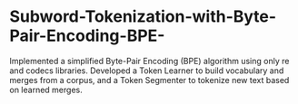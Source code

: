 # Subword-Tokenization-with-Byte-Pair-Encoding-BPE-
Implemented a simplified Byte-Pair Encoding (BPE) algorithm using only re and codecs libraries. Developed a Token Learner to build vocabulary and merges from a corpus, and a Token Segmenter to tokenize new text based on learned merges.
